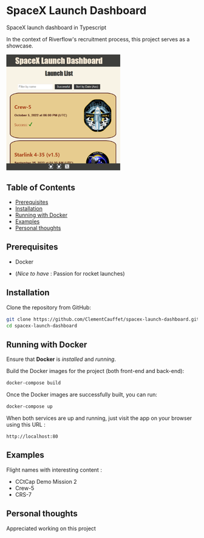 # SpaceX Launch Dashboard

SpaceX launch dashboard in Typescript

In the context of Riverflow's recruitment process, this project serves as a showcase.

<img src="./spacex-launch-dashboard/public/img/Preview SpaceX.PNG" alt="drawing" width="300px"/>

## Table of Contents

- [Prerequisites](#prerequisites)
- [Installation](#installation)
- [Running with Docker](#running-with-docker)
- [Examples](#examples)
- [Personal thoughts](#license)

## Prerequisites

- Docker


- (_Nice to have_ : Passion for rocket launches)

## Installation

Clone the repository from GitHub:

```bash
git clone https://github.com/ClementCauffet/spacex-launch-dashboard.git
cd spacex-launch-dashboard
```

## Running with Docker

Ensure that **Docker** is _installed_ and _running_.

Build the Docker images for the project (both front-end and back-end):
```bash
docker-compose build
```

Once the Docker images are successfully built, you can run:

```bash
docker-compose up
```

When both services are up and running, just visit the app on your browser using this URL :

```
http://localhost:80
```

## Examples

Flight names with interesting content :
- CCtCap Demo Mission 2
- Crew-5
- CRS-7


## Personal thoughts

Appreciated working on this project